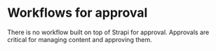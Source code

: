 # Workflows for approval

There is no workflow built on top of Strapi for approval. Approvals are critical for
managing content and approving them.
